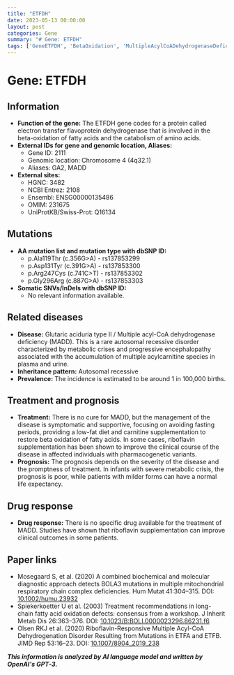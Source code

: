 ```yaml
---
title: "ETFDH"
date: 2023-05-13 00:00:00
layout: post
categories: Gene
summary: "# Gene: ETFDH"
tags: ['GeneETFDH', 'BetaOxidation', 'MultipleAcylCoADehydrogenaseDeficiency', 'MADD', 'RiboflavinSupplementation', 'AutosomalRecessive', 'MetabolicCrisis', 'Encephalopathy']
---
```


# Gene: ETFDH

## Information
- **Function of the gene:** The ETFDH gene codes for a protein called electron transfer flavoprotein dehydrogenase that is involved in the beta-oxidation of fatty acids and the catabolism of amino acids. 
- **External IDs for gene and genomic location, Aliases:**
    - Gene ID: 2111
    - Genomic location: Chromosome 4 (4q32.1)
    - Aliases: GA2, MADD
- **External sites:**
    - HGNC: 3482
    - NCBI Entrez: 2108
    - Ensembl: ENSG00000135486
    - OMIM: 231675
    - UniProtKB/Swiss-Prot: Q16134

## Mutations
- **AA mutation list and mutation type with dbSNP ID:**
    - p.Ala119Thr (c.356G>A) - rs137853299
    - p.Asp131Tyr (c.391G>A) - rs137853300
    - p.Arg247Cys (c.741C>T) - rs137853302
    - p.Gly296Arg (c.887G>A) - rs137853303
- **Somatic SNVs/InDels with dbSNP ID:**
    - No relevant information available.

## Related diseases
- **Disease:** Glutaric aciduria type II / Multiple acyl-CoA dehydrogenase deficiency (MADD). This is a rare autosomal recessive disorder characterized by metabolic crises and progressive encephalopathy associated with the accumulation of multiple acylcarnitine species in plasma and urine.
- **Inheritance pattern:** Autosomal recessive
- **Prevalence:** The incidence is estimated to be around 1 in 100,000 births.

## Treatment and prognosis
- **Treatment:** There is no cure for MADD, but the management of the disease is symptomatic and supportive, focusing on avoiding fasting periods, providing a low-fat diet and carnitine supplementation to restore beta oxidation of fatty acids. In some cases, riboflavin supplementation has been shown to improve the clinical course of the disease in affected individuals with pharmacogenetic variants.
- **Prognosis:** The prognosis depends on the severity of the disease and the promptness of treatment. In infants with severe metabolic crisis, the prognosis is poor, while patients with milder forms can have a normal life expectancy.

## Drug response
- **Drug response:** There is no specific drug available for the treatment of MADD. Studies have shown that riboflavin supplementation can improve clinical outcomes in some patients.

## Paper links
- Mosegaard S, et al. (2020) A combined biochemical and molecular diagnostic approach detects BOLA3 mutations in multiple mitochondrial respiratory chain complex deficiencies. Hum Mutat 41:304–315. DOI: [10.1002/humu.23932]([Click](https://doi.org/10.1002/humu.23932).)
- Spiekerkoetter U et al. (2003) Treatment recommendations in long-chain fatty acid oxidation defects: consensus from a workshop. J Inherit Metab Dis 26:363–376. DOI: [10.1023/B:BOLI.0000023296.86231.f6]([Click](https://doi.org/10.1023/B:BOLI.0000023296.86231.f6).)
- Olsen RKJ et al. (2020) Riboflavin-Responsive Multiple Acyl-CoA Dehydrogenation Disorder Resulting from Mutations in ETFA and ETFB. JIMD Rep 53:16–23. DOI: [10.1007/8904_2019_238]([Click](https://doi.org/10.1007/8904_2019_238).)

**_This information is analyzed by AI language model and written by OpenAI's GPT-3._**